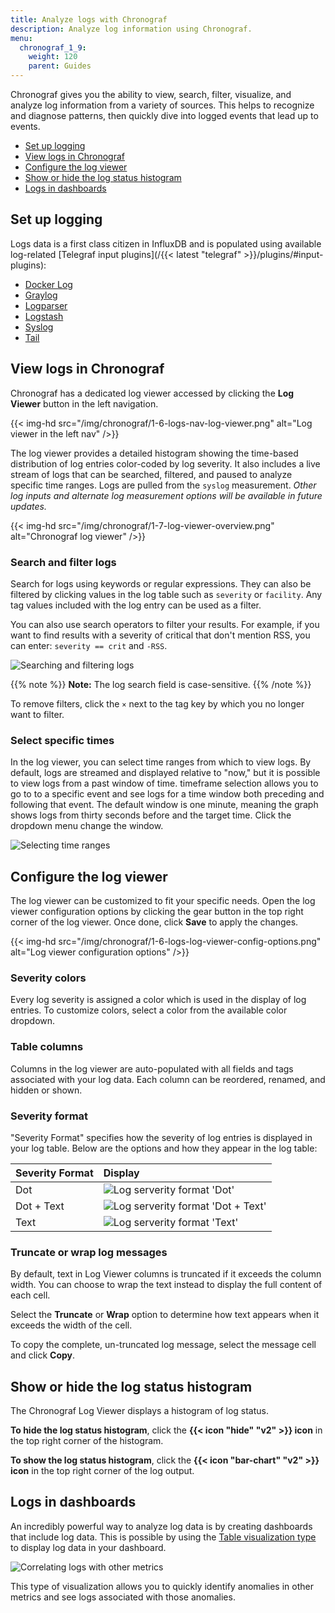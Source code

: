 ```yaml
---
title: Analyze logs with Chronograf
description: Analyze log information using Chronograf.
menu:
  chronograf_1_9:
    weight: 120
    parent: Guides
---
```


Chronograf gives you the ability to view, search, filter, visualize, and analyze log information from a variety of sources.
This helps to recognize and diagnose patterns, then quickly dive into logged events that lead up to events.

- [Set up logging](#set-up-logging)
- [View logs in Chronograf](#view-logs-in-chronograf)
- [Configure the log viewer](#configure-the-log-viewer)
- [Show or hide the log status histogram](#show-or-hide-the-log-status-histogram)
- [Logs in dashboards](#logs-in-dashboards)

## Set up logging
Logs data is a first class citizen in InfluxDB and is populated using available log-related [Telegraf input plugins](/{{< latest "telegraf" >}}/plugins/#input-plugins):

- [Docker Log](https://github.com/influxdata/telegraf/tree/master/plugins/inputs/docker_log/README.md)
- [Graylog](https://github.com/influxdata/telegraf/tree/master/plugins/inputs/graylog/README.md)
- [Logparser](https://github.com/influxdata/telegraf/tree/master/plugins/inputs/logparser/README.md)
- [Logstash](https://github.com/influxdata/telegraf/tree/master/plugins/inputs/logstash/README.md)
- [Syslog](https://github.com/influxdata/telegraf/tree/master/plugins/inputs/syslog/README.md)
- [Tail](https://github.com/influxdata/telegraf/tree/master/plugins/inputs/tail/README.md)

## View logs in Chronograf
Chronograf has a dedicated log viewer accessed by clicking the **Log Viewer** button in the left navigation.

{{< img-hd src="/img/chronograf/1-6-logs-nav-log-viewer.png" alt="Log viewer in the left nav" />}}

The log viewer provides a detailed histogram showing the time-based distribution of log entries color-coded by log severity.
It also includes a live stream of logs that can be searched, filtered, and paused to analyze specific time ranges.
Logs are pulled from the `syslog` measurement.
_Other log inputs and alternate log measurement options will be available in future updates._

{{< img-hd src="/img/chronograf/1-7-log-viewer-overview.png" alt="Chronograf log viewer" />}}

### Search and filter logs
Search for logs using keywords or regular expressions.
They can also be filtered by clicking values in the log table such as `severity` or `facility`.
Any tag values included with the log entry can be used as a filter.

You can also use search operators to filter your results. For example, if you want to find results with a severity of critical that don't mention RSS, you can enter: `severity == crit` and `-RSS`.

![Searching and filtering logs](/img/chronograf/1-7-log-viewer-search-filter.gif)

{{% note %}}
**Note:** The log search field is case-sensitive.
{{% /note %}}

To remove filters, click the `×` next to the tag key by which you no longer want to filter.

### Select specific times
In the log viewer, you can select time ranges from which to view logs.
By default, logs are streamed and displayed relative to "now," but it is possible to view logs from a past window of time.
timeframe selection allows you to go to to a specific event and see logs for a time window both preceding and following that event. The default window is one minute, meaning the graph shows logs from thirty seconds before and the target time. Click the dropdown menu change the window.

![Selecting time ranges](/img/chronograf/1-7-log-viewer-specific-time.gif)

## Configure the log viewer
The log viewer can be customized to fit your specific needs.
Open the log viewer configuration options by clicking the gear button in the top right corner of the log viewer. Once done, click **Save** to apply the changes.

{{< img-hd src="/img/chronograf/1-6-logs-log-viewer-config-options.png" alt="Log viewer configuration options" />}}

### Severity colors
Every log severity is assigned a color which is used in the display of log entries.
To customize colors, select a color from the available color dropdown.

### Table columns
Columns in the log viewer are auto-populated with all fields and tags associated with your log data.
Each column can be reordered, renamed, and hidden or shown.

### Severity format
"Severity Format" specifies how the severity of log entries is displayed in your log table.
Below are the options and how they appear in the log table:

| Severity Format | Display                                                                                                                                           |
| --------------- |:-------                                                                                                                                           |
| Dot             | <img src="/img/chronograf/1-6-logs-serverity-fmt-dot.png" alt="Log serverity format 'Dot'" style="display:inline;max-height:24px;"/>             |
| Dot + Text      | <img src="/img/chronograf/1-6-logs-serverity-fmt-dot-text.png" alt="Log serverity format 'Dot + Text'" style="display:inline;max-height:24px;"/> |
| Text            | <img src="/img/chronograf/1-6-logs-serverity-fmt-text.png" alt="Log serverity format 'Text'" style="display:inline;max-height:24px;"/>           |

### Truncate or wrap log messages
By default, text in Log Viewer columns is truncated if it exceeds the column width. You can choose to wrap the text instead to display the full content of each cell.

Select the **Truncate** or **Wrap** option to determine how text appears when it exceeds the width of the cell.

To copy the complete, un-truncated log message, select the message cell and click **Copy**.

## Show or hide the log status histogram
The Chronograf Log Viewer displays a histogram of log status.

**To hide the log status histogram**, click the **{{< icon "hide" "v2" >}} icon** in 
the top right corner of the histogram.

**To show the log status histogram**, click the **{{< icon "bar-chart" "v2" >}} icon**
in the top right corner of the log output.

## Logs in dashboards
An incredibly powerful way to analyze log data is by creating dashboards that include log data.
This is possible by using the [Table visualization type](/chronograf/v1.9/guides/visualization-types/#table) to display log data in your dashboard.

![Correlating logs with other metrics](/img/chronograf/1-7-log-viewer-dashboard.gif)

This type of visualization allows you to quickly identify anomalies in other metrics and see logs associated with those anomalies.
